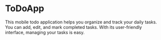 # ToDoApp
This mobile todo application helps you organize and track your daily tasks. You can add, edit, and mark completed tasks. With its user-friendly interface, managing your tasks is easy.

